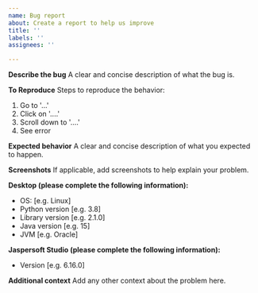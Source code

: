 ```yaml
---
name: Bug report
about: Create a report to help us improve
title: ''
labels: ''
assignees: ''

---
```


**Describe the bug**
A clear and concise description of what the bug is.

**To Reproduce**
Steps to reproduce the behavior:
1. Go to '...'
2. Click on '....'
3. Scroll down to '....'
4. See error

**Expected behavior**
A clear and concise description of what you expected to happen.

**Screenshots**
If applicable, add screenshots to help explain your problem.

**Desktop (please complete the following information):**
 - OS: [e.g. Linux]
 - Python version [e.g. 3.8]
 - Library version [e.g. 2.1.0]
 - Java version [e.g. 15] 
 - JVM [e.g. Oracle]

**Jaspersoft Studio (please complete the following information):**
 - Version [e.g. 6.16.0]

**Additional context**
Add any other context about the problem here.